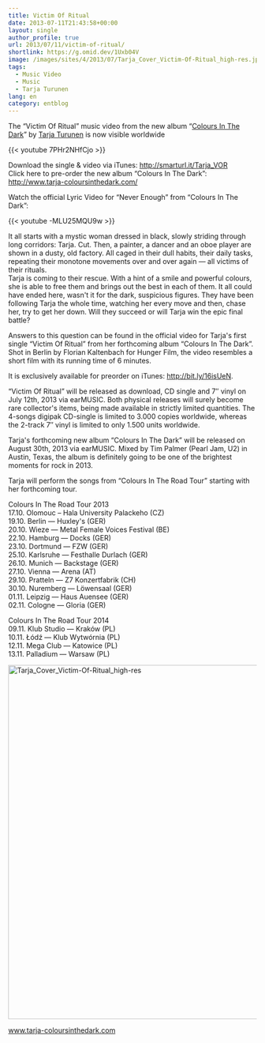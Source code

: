 ```yaml
---
title: Victim Of Ritual
date: 2013-07-11T21:43:58+00:00
layout: single
author_profile: true
url: 2013/07/11/victim-of-ritual/
shortlink: https://g.omid.dev/1Uxb04V
image: /images/sites/4/2013/07/Tarja_Cover_Victim-Of-Ritual_high-res.jpg
tags:
  - Music Video
  - Music
  - Tarja Turunen
lang: en
category: entblog
---
```

The “Victim Of Ritual” music video from the new album “[Colours In The Dark](/2013/05/09/tarja-turunens-new-album-colours-in-the-dark/ "Tarja Turunen’s new album “Colours In The Dark”")” by <a title="Tarja Turunen" href="/entertainment/artists/tarja-turunen/" target="_blank">Tarja Turunen</a> is now visible worldwide

{{< youtube 7PHr2NHfCjo >}}

Download the single & video via iTunes: <a dir="ltr" title="http://smarturl.it/Tarja_VOR" href="http://smarturl.it/Tarja_VOR" target="_blank" rel="nofollow">http://smarturl.it/Tarja_VOR</a>  
Click here to pre-order the new album “Colours In The Dark”: <a dir="ltr" title="http://www.tarja-coloursinthedark.com/#album" href="http://www.tarja-coloursinthedark.com/#album" target="_blank" rel="nofollow">http://www.tarja-coloursinthedark.com/</a>

Watch the official Lyric Video for “Never Enough” from “Colours In The Dark”:

{{< youtube -MLU25MQU9w >}}

It all starts with a mystic woman dressed in black, slowly striding through long corridors: Tarja. Cut. Then, a painter, a dancer and an oboe player are shown in a dusty, old factory. All caged in their dull habits, their daily tasks, repeating their monotone movements over and over again &#8212; all victims of their rituals.  
Tarja is coming to their rescue. With a hint of a smile and powerful colours, she is able to free them and brings out the best in each of them. It all could have ended here, wasn't it for the dark, suspicious figures. They have been following Tarja the whole time, watching her every move and then, chase her, try to get her down. Will they succeed or will Tarja win the epic final battle?

Answers to this question can be found in the official video for Tarja's first single “Victim Of Ritual” from her forthcoming album “Colours In The Dark”. Shot in Berlin by Florian Kaltenbach for Hunger Film, the video resembles a short film with its running time of 6 minutes.

It is exclusively available for preorder on iTunes: <a dir="ltr" title="http://bit.ly/16isUeN" href="http://bit.ly/16isUeN" target="_blank" rel="nofollow">http://bit.ly/16isUeN</a>.

“Victim Of Ritual” will be released as download, CD single and 7&#8243; vinyl on July 12th, 2013 via earMUSIC. Both physical releases will surely become rare collector's items, being made available in strictly limited quantities. The 4-songs digipak CD-single is limited to 3.000 copies worldwide, whereas the 2-track 7&#8243; vinyl is limited to only 1.500 units worldwide.

Tarja's forthcoming new album “Colours In The Dark” will be released on August 30th, 2013 via earMUSIC. Mixed by Tim Palmer (Pearl Jam, U2) in Austin, Texas, the album is definitely going to be one of the brightest moments for rock in 2013.

Tarja will perform the songs from “Colours In The Road Tour” starting with her forthcoming tour.

Colours In The Road Tour 2013  
17.10. Olomouc &#8211; Hala University Palackeho (CZ)  
19.10. Berlin &#8212; Huxley's (GER)  
20.10. Wieze &#8212; Metal Female Voices Festival (BE)  
22.10. Hamburg &#8212; Docks (GER)  
23.10. Dortmund &#8212; FZW (GER)  
25.10. Karlsruhe &#8212; Festhalle Durlach (GER)  
26.10. Munich &#8212; Backstage (GER)  
27.10. Vienna &#8212; Arena (AT)  
29.10. Pratteln &#8212; Z7 Konzertfabrik (CH)  
30.10. Nuremberg &#8212; Löwensaal (GER)  
01.11. Leipzig &#8212; Haus Auensee (GER)  
02.11. Cologne &#8212; Gloria (GER)

Colours In The Road Tour 2014  
09.11. Klub Studio &#8212; Kraków (PL)  
10.11. Łódź &#8212; Klub Wytwórnia (PL)  
12.11. Mega Club &#8212; Katowice (PL)  
13.11. Palladium &#8212; Warsaw (PL)

[<img class="alignnone  wp-image-448" alt="Tarja_Cover_Victim-Of-Ritual_high-res" src="/images/2013/07/Tarja_Cover_Victim-Of-Ritual_high-res.jpg" width="717" height="717" srcset="/images/sites/4/2013/07/Tarja_Cover_Victim-Of-Ritual_high-res.jpg 1024w, /images/sites/4/2013/07/Tarja_Cover_Victim-Of-Ritual_high-res-150x150.jpg 150w, /images/sites/4/2013/07/Tarja_Cover_Victim-Of-Ritual_high-res-300x300.jpg 300w" sizes="(max-width: 717px) 100vw, 717px" />](/images/2013/07/Tarja_Cover_Victim-Of-Ritual_high-res.jpg)

<a href="http://www.tarja-coloursinthedark.com" target="_blank">www.tarja-coloursinthedark.com</a>